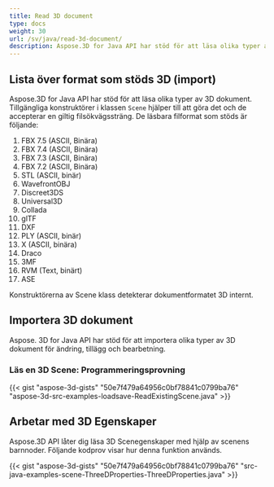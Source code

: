 ```yaml
---
title: Read 3D document
type: docs
weight: 30
url: /sv/java/read-3d-document/
description: Aspose.3D for Java API har stöd för att läsa olika typer av 3D dokument.
---
```

##  **Lista över format som stöds 3D (import)**
Aspose.3D for Java API har stöd för att läsa olika typer av 3D dokument. Tillgängliga konstruktörer i klassen `Scene` hjälper till att göra det och de accepterar en giltig filsökvägssträng. De läsbara filformat som stöds är följande:

1. FBX 7.5 (ASCII, Binära)
1. FBX 7.4 (ASCII, Binära)
1. FBX 7.3 (ASCII, Binära)
1. FBX 7.2 (ASCII, Binära)
1. STL (ASCII, binär)
1. WavefrontOBJ
1. Discreet3DS
1. Universal3D
1. Collada
1. glTF
1. DXF
1. PLY (ASCII, binär)
1. X (ASCII, binära)
1. Draco
1. 3MF
1. RVM (Text, binärt)
1. ASE

Konstruktörerna av Scene klass detekterar dokumentformatet 3D internt.
##  **Importera 3D dokument**
Aspose. 3D for Java API har stöd för att importera olika typer av 3D dokument för ändring, tillägg och bearbetning.
###  **Läs en 3D Scene: Programmeringsprovning**
{{< gist "aspose-3d-gists" "50e7f479a64956c0bf78841c0799ba76" "aspose-3d-src-examples-loadsave-ReadExistingScene.java" >}}
##  **Arbetar med 3D Egenskaper**
Aspose.3D API låter dig läsa 3D Scenegenskaper med hjälp av scenens barnnoder. Följande kodprov visar hur denna funktion används.

{{< gist "aspose-3d-gists" "50e7f479a64956c0bf78841c0799ba76" "src-java-examples-scene-ThreeDProperties-ThreeDProperties.java" >}}


